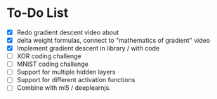 # To-Do List

* [x] Redo gradient descent video about
* [x] delta weight formulas, connect to "mathematics of gradient" video
* [x] Implement gradient descent in library / with code
* [ ] XOR coding challenge
* [ ] MNIST coding challenge
* [ ] Support for multiple hidden layers
* [ ] Support for different activation functions
* [ ] Combine with ml5 / deeplearnjs.
